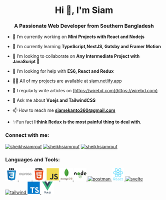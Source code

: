 <h1 align="center">Hi 👋, I'm Siam</h1>
<h3 align="center">A Passionate Web Developer from Southern Bangladesh</h3>

- 🔭 I’m currently working on **Mini Projects with React and Nodejs**

- 🌱 I’m currently learning **TypeScript,NextJS, Gatsby and Framer Motion**

- 👯 I’m looking to collaborate on **Any Intermediate Project with JavaScript 🙌**

- 🤝 I’m looking for help with **ES6, React and Redux**

- 👨‍💻 All of my projects are available at [siam.netlify.app](https://siam.netlify.app)

- 📝 I regularly write articles on [https://wirebd.com](https://wirebd.com)

- 💬 Ask me about **Vuejs and TailwindCSS**

- 📫 How to reach me **siamekanto360@gmail.com**

- ✨Fun fact **I think Redux is the most painful thing to deal with.**

<h3 align="left">Connect with me:</h3>
<p align="left">
<a href="https://twitter.com/sheikhsiamrouf" target="blank"><img align="center" src="https://cdn.jsdelivr.net/npm/simple-icons@3.0.1/icons/twitter.svg" alt="sheikhsiamrouf" height="30" width="40" /></a>
<a href="https://fb.com/sheikhsiamrouf" target="blank"><img align="center" src="https://cdn.jsdelivr.net/npm/simple-icons@3.0.1/icons/facebook.svg" alt="sheikhsiamrouf" height="30" width="40" /></a>
<a href="https://instagram.com/sheikhsiamrouf" target="blank"><img align="center" src="https://cdn.jsdelivr.net/npm/simple-icons@3.0.1/icons/instagram.svg" alt="sheikhsiamrouf" height="30" width="40" /></a>
</p>

<h3 align="left">Languages and Tools:</h3>


<p align="left"> <a href="https://www.w3schools.com/css/" target="_blank"> <img src="https://raw.githubusercontent.com/devicons/devicon/master/icons/css3/css3-original-wordmark.svg" alt="css3" width="40" height="40"/> </a> <a href="https://expressjs.com" target="_blank"> <img src="https://raw.githubusercontent.com/devicons/devicon/master/icons/express/express-original-wordmark.svg" alt="express" width="40" height="40"/> </a> <a href="https://www.w3.org/html/" target="_blank"> <img src="https://raw.githubusercontent.com/devicons/devicon/master/icons/html5/html5-original-wordmark.svg" alt="html5" width="40" height="40"/> </a> <a href="https://developer.mozilla.org/en-US/docs/Web/JavaScript" target="_blank"> <img src="https://raw.githubusercontent.com/devicons/devicon/master/icons/javascript/javascript-original.svg" alt="javascript" width="40" height="40"/> </a> <a href="https://www.mongodb.com/" target="_blank"> <img src="https://raw.githubusercontent.com/devicons/devicon/master/icons/mongodb/mongodb-original-wordmark.svg" alt="mongodb" width="40" height="40"/> </a> <a href="https://nodejs.org" target="_blank"> <img src="https://raw.githubusercontent.com/devicons/devicon/master/icons/nodejs/nodejs-original-wordmark.svg" alt="nodejs" width="40" height="40"/> </a> <a href="https://postman.com" target="_blank"> <img src="https://www.vectorlogo.zone/logos/getpostman/getpostman-icon.svg" alt="postman" width="40" height="40"/> </a> <a href="https://reactjs.org/" target="_blank"> <img src="https://raw.githubusercontent.com/devicons/devicon/master/icons/react/react-original-wordmark.svg" alt="react" width="40" height="40"/> </a> <a href="https://svelte.dev" target="_blank"> <img src="https://upload.wikimedia.org/wikipedia/commons/1/1b/Svelte_Logo.svg" alt="svelte" width="40" height="40"/> </a> <a href="https://tailwindcss.com/" target="_blank"> <img src="https://www.vectorlogo.zone/logos/tailwindcss/tailwindcss-icon.svg" alt="tailwind" width="40" height="40"/> </a> <a href="https://www.typescriptlang.org/" target="_blank"> <img src="https://raw.githubusercontent.com/devicons/devicon/master/icons/typescript/typescript-original.svg" alt="typescript" width="40" height="40"/> </a> <a href="https://vuejs.org/" target="_blank"> <img src="https://raw.githubusercontent.com/devicons/devicon/master/icons/vuejs/vuejs-original-wordmark.svg" alt="vuejs" width="40" height="40"/> </a> </p>
